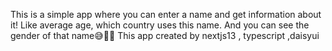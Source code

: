 This is a simple app where you can enter a name and get information about it! Like average age, which country uses this name. And you can see the gender of that name😅😮‍💨
This app created by nextjs13 , typescript ,daisyui
